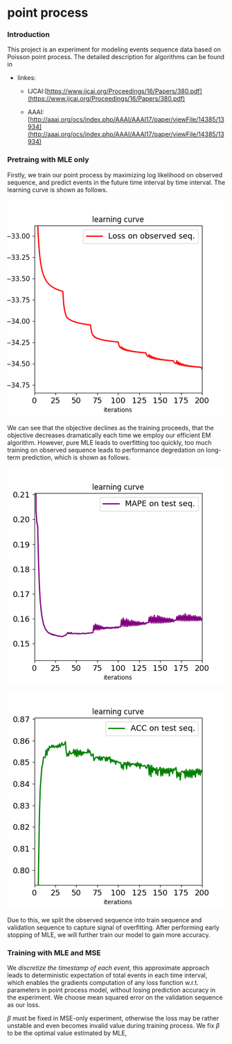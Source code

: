 # point process

### Introduction

This project is an experiment for modeling events sequence data based on Poisson point process. The detailed description for algorithms can be found in 

- linkes:

	- IJCAI:[https://www.ijcai.org/Proceedings/16/Papers/380.pdf](https://www.ijcai.org/Proceedings/16/Papers/380.pdf)

	- AAAI:[http://aaai.org/ocs/index.php/AAAI/AAAI17/paper/viewFile/14385/13934](http://aaai.org/ocs/index.php/AAAI/AAAI17/paper/viewFile/14385/13934)


### Pretraing with MLE only

Firstly, we train our point process by maximizing log likelihood on observed sequence, and predict events in the future time interval by time interval. The learning curve is shown as follows.

![negative log likelihood on observed sequence](./doc/paper.gan.pretrain.learning.NLL.png)

We can see that the objective declines as the training proceeds, that the objective decreases dramatically each time we employ our efficient EM algorithm. However, pure MLE leads to overfitting too quickly, too much training on observed sequence leads to performance degredation on long-term prediction, which is shown as follows.

![Mean persentage error on test sequence](./doc/paper.gan.pretrain.learning.MAPE.png)

![Accurcy on test sequence](./doc/paper.gan.pretrain.learning.ACC.png)

Due to this, we split the observed sequence into train sequence and validation sequence to capture signal of overfitting. After performing early stopping of MLE, we will further train our model to gain more accuracy.


### Training with MLE and MSE

We *discretize the timestamp of each event*, this approximate approach leads to deterministic expectation of total events in each time interval, which enables the gradients computation of any loss function w.r.t. parameters in point process model, without losing prediction accuracy in the experiment. We choose mean squared error on the validation sequence as our loss.



$\beta$ must be fixed in MSE-only experiment, otherwise the loss may be rather unstable and even becomes invalid value during training process. We fix $\beta$ to be the optimal value estimated by MLE, 


